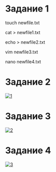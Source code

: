 # Задание 1 
touch newfile.txt

cat > newfile1.txt

echo > newfile2.txt

vim newfile3.txt

nano newfile4.txt
# Задание 2
<a href="https://ibb.co/qWw4rx4"><img src="https://i.ibb.co/X3TdCVd/1.png" alt="1" border="0"></a>

# Задание 3
<a href="https://ibb.co/j4zLxRs"><img src="https://i.ibb.co/C06nX2D/2.png" alt="2" border="0"></a>
# Задание 4
<a href="https://ibb.co/1ZZWn7J"><img src="https://i.ibb.co/H7782Bp/3.png" alt="3" border="0"></a>
